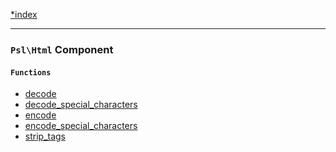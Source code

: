 <!--
    This markdown file was generated using `docs/documenter.php`.

    Any edits to it will likely be lost.
-->

[*index](./../README.md)

---

### `Psl\Html` Component

#### `Functions`

- [decode](./../../src/Psl/Html/decode.php#L20)
- [decode_special_characters](./../../src/Psl/Html/decode_special_characters.php#L18)
- [encode](./../../src/Psl/Html/encode.php#L24)
- [encode_special_characters](./../../src/Psl/Html/encode_special_characters.php#L26)
- [strip_tags](./../../src/Psl/Html/strip_tags.php#L16)


